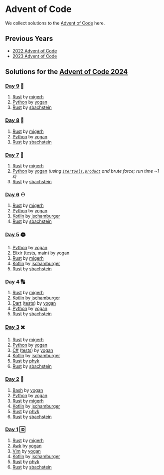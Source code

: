 # Advent of Code

We collect solutions to the [Advent of Code](https://adventofcode.com/) here.

## Previous Years

- [2022 Advent of Code](2022.md)
- [2023 Advent of Code](2023.md)

## Solutions for the [Advent of Code 2024](https://adventofcode.com/2024)

### [Day 9](https://adventofcode.com/2024/day/9) 💾

1. [Rust](https://github.com/migerh/aoc-2024/blob/main/src/day09/mod.rs) by [migerh]
1. [Python](https://github.com/yogan/advent-of-code/blob/main/2024/day-09-python/aoc.py) by [yogan]
1. [Rust](https://github.com/sbachstein/advent-of-code-2024/tree/main/day-09/src) by [sbachstein]

### [Day 8](https://adventofcode.com/2024/day/8) 📡

1. [Rust](https://github.com/migerh/aoc-2024/blob/main/src/day08/mod.rs) by [migerh]
1. [Python](https://github.com/yogan/advent-of-code/blob/main/2024/day-08-python/aoc.py) by [yogan]
1. [Rust](https://github.com/sbachstein/advent-of-code-2024/tree/main/day-08/src) by [sbachstein]

### [Day 7](https://adventofcode.com/2024/day/7) 🌉

1. [Rust](https://github.com/migerh/aoc-2024/blob/main/src/day07/mod.rs) by [migerh]
1. [Python](https://github.com/yogan/advent-of-code/blob/main/2024/day-07-python/aoc.py) by [yogan]
   *(using [`itertools.product`](https://docs.python.org/3/library/itertools.html#itertools.product)
   and brute force; run time ~1 s)*
1. [Rust](https://github.com/sbachstein/advent-of-code-2024/tree/main/day-07/src) by [sbachstein]

### [Day 6](https://adventofcode.com/2024/day/6) ♾️

1. [Rust](https://github.com/migerh/aoc-2024/blob/main/src/day06/mod.rs) by [migerh]
1. [Python](https://github.com/yogan/advent-of-code/blob/main/2024/day-06-python/aoc.py) by [yogan]
1. [Kotlin](https://github.com/jschamburger/advent-of-code-2024/blob/main/src/Day06.kt) by [jschamburger]
1. [Rust](https://github.com/sbachstein/advent-of-code-2024/tree/main/day-06/src) by [sbachstein]

### [Day 5](https://adventofcode.com/2024/day/5) 🖨️

1. [Python](https://github.com/yogan/advent-of-code/blob/main/2024/day-05-python/aoc.py) by [yogan]
1. [Elixir](https://github.com/yogan/advent-of-code/blob/main/2024/day-05-elixir/lib/aoc.ex) ([tests](https://github.com/yogan/advent-of-code/blob/main/2024/day-05-elixir/test/aoc_test.exs), [main](https://github.com/yogan/advent-of-code/blob/main/2024/day-05-elixir/lib/main.ex)) by [yogan]
1. [Rust](https://github.com/migerh/aoc-2024/blob/main/src/day05/mod.rs) by [migerh]
1. [Kotlin](https://github.com/jschamburger/advent-of-code-2024/blob/main/src/Day05.kt) by [jschamburger]
1. [Rust](https://github.com/sbachstein/advent-of-code-2024/tree/main/day-05/src) by [sbachstein]

### [Day 4](https://adventofcode.com/2024/day/4) 🔠

1. [Rust](https://github.com/migerh/aoc-2024/blob/main/src/day04/mod.rs) by [migerh]
1. [Kotlin](https://github.com/jschamburger/advent-of-code-2024/blob/main/src/Day04.kt) by [jschamburger]
1. [Dart](https://github.com/yogan/advent-of-code/blob/main/2024/day-04-dart/lib/aoc.dart) ([tests](https://github.com/yogan/advent-of-code/blob/main/2024/day-04-dart/test/aoc_test.dart)) by [yogan]
1. [Python](https://github.com/yogan/advent-of-code/blob/main/2024/day-04-python/aoc.py) by [yogan]
1. [Rust](https://github.com/sbachstein/advent-of-code-2024/tree/main/day-04/src) by [sbachstein]

### [Day 3](https://adventofcode.com/2024/day/3) ️✖️

1. [Rust](https://github.com/migerh/aoc-2024/blob/main/src/day03/mod.rs) by [migerh]
1. [Python](https://github.com/yogan/advent-of-code/blob/main/2024/day-03-python/aoc.py) by [yogan]
1. [C#](https://github.com/yogan/advent-of-code/blob/main/2024/day-03-csharp/AoC.cs) ([tests](https://github.com/yogan/advent-of-code/blob/main/2024/day-03-csharp/AoCTests.cs)) by [yogan]
1. [Kotlin](https://github.com/jschamburger/advent-of-code-2024/blob/main/src/Day03.kt) by [jschamburger]
1. [Rust](https://github.com/phyk/advent-of-code-2024/blob/main/src/bin/03.rs) by [phyk]
1. [Rust](https://github.com/sbachstein/advent-of-code-2024/tree/main/day-03/src) by [sbachstein]

### [Day 2](https://adventofcode.com/2024/day/2) ️🔴

1. [Bash](https://github.com/yogan/advent-of-code/blob/main/2024/day-02-bash/aoc.bash) by [yogan]
1. [Python](https://github.com/yogan/advent-of-code/blob/main/2024/day-02-python/aoc.py) by [yogan]
1. [Rust](https://github.com/migerh/aoc-2024/blob/main/src/day02/mod.rs) by [migerh]
1. [Kotlin](https://github.com/jschamburger/advent-of-code-2024/blob/main/src/Day02.kt) by [jschamburger]
1. [Rust](https://github.com/phyk/advent-of-code-2024/blob/main/src/bin/02.rs) by [phyk]
1. [Rust](https://github.com/sbachstein/advent-of-code-2024/tree/main/day-02/src) by [sbachstein]

### [Day 1](https://adventofcode.com/2024/day/1) ️🆔

1. [Rust](https://github.com/migerh/aoc-2024/blob/main/src/day01/mod.rs) by [migerh]
1. [Awk](https://github.com/yogan/advent-of-code/blob/main/2024/day-01-awk/aoc.awk) by [yogan]
1. [Vim](https://github.com/yogan/advent-of-code/blob/main/vim/2024/day-01/aoc.vim) by [yogan]
1. [Kotlin](https://github.com/jschamburger/advent-of-code-2024/blob/main/src/Day01.kt) by [jschamburger]
1. [Rust](https://github.com/phyk/advent-of-code-2024/blob/main/src/bin/01.rs) by [phyk]
1. [Rust](https://github.com/sbachstein/advent-of-code-2024/tree/main/day-01/src) by [sbachstein]
   

[migerh]: https://github.com/migerh
[yogan]: https://github.com/yogan
[jschamburger]: https://github.com/jschamburger
[phyk]: https://github.com/phyk
[sbachstein]: https://github.com/sbachstein
